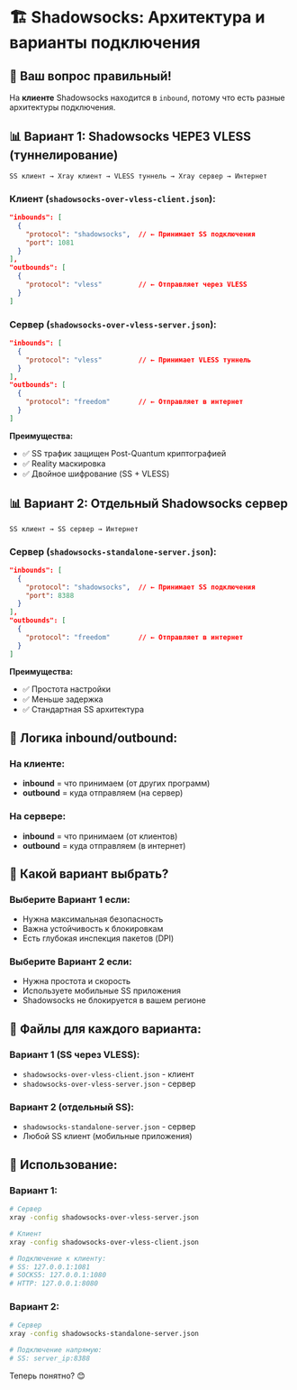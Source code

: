 # 🏗️ Shadowsocks: Архитектура и варианты подключения

## 🤔 Ваш вопрос правильный!

На **клиенте** Shadowsocks находится в `inbound`, потому что есть разные архитектуры подключения.

## 📊 Вариант 1: Shadowsocks ЧЕРЕЗ VLESS (туннелирование)

```
SS клиент → Xray клиент → VLESS туннель → Xray сервер → Интернет
```

### Клиент (`shadowsocks-over-vless-client.json`):
```json
"inbounds": [
  {
    "protocol": "shadowsocks",  // ← Принимает SS подключения
    "port": 1081
  }
],
"outbounds": [
  {
    "protocol": "vless"         // ← Отправляет через VLESS
  }
]
```

### Сервер (`shadowsocks-over-vless-server.json`):
```json
"inbounds": [
  {
    "protocol": "vless"         // ← Принимает VLESS туннель
  }
],
"outbounds": [
  {
    "protocol": "freedom"       // ← Отправляет в интернет
  }
]
```

**Преимущества:**
- ✅ SS трафик защищен Post-Quantum криптографией
- ✅ Reality маскировка
- ✅ Двойное шифрование (SS + VLESS)

## 📊 Вариант 2: Отдельный Shadowsocks сервер

```
SS клиент → SS сервер → Интернет
```

### Сервер (`shadowsocks-standalone-server.json`):
```json
"inbounds": [
  {
    "protocol": "shadowsocks",  // ← Принимает SS подключения
    "port": 8388
  }
],
"outbounds": [
  {
    "protocol": "freedom"       // ← Отправляет в интернет
  }
]
```

**Преимущества:**
- ✅ Простота настройки
- ✅ Меньше задержка
- ✅ Стандартная SS архитектура

## 🔄 Логика inbound/outbound:

### На клиенте:
- **inbound** = что принимаем (от других программ)
- **outbound** = куда отправляем (на сервер)

### На сервере:
- **inbound** = что принимаем (от клиентов)
- **outbound** = куда отправляем (в интернет)

## 🎯 Какой вариант выбрать?

### Выберите **Вариант 1** если:
- Нужна максимальная безопасность
- Важна устойчивость к блокировкам
- Есть глубокая инспекция пакетов (DPI)

### Выберите **Вариант 2** если:
- Нужна простота и скорость
- Используете мобильные SS приложения
- Shadowsocks не блокируется в вашем регионе

## 📁 Файлы для каждого варианта:

### Вариант 1 (SS через VLESS):
- `shadowsocks-over-vless-client.json` - клиент
- `shadowsocks-over-vless-server.json` - сервер

### Вариант 2 (отдельный SS):
- `shadowsocks-standalone-server.json` - сервер
- Любой SS клиент (мобильные приложения)

## 🚀 Использование:

### Вариант 1:
```bash
# Сервер
xray -config shadowsocks-over-vless-server.json

# Клиент  
xray -config shadowsocks-over-vless-client.json

# Подключение к клиенту:
# SS: 127.0.0.1:1081
# SOCKS5: 127.0.0.1:1080
# HTTP: 127.0.0.1:8080
```

### Вариант 2:
```bash
# Сервер
xray -config shadowsocks-standalone-server.json

# Подключение напрямую:
# SS: server_ip:8388
```

Теперь понятно? 😊